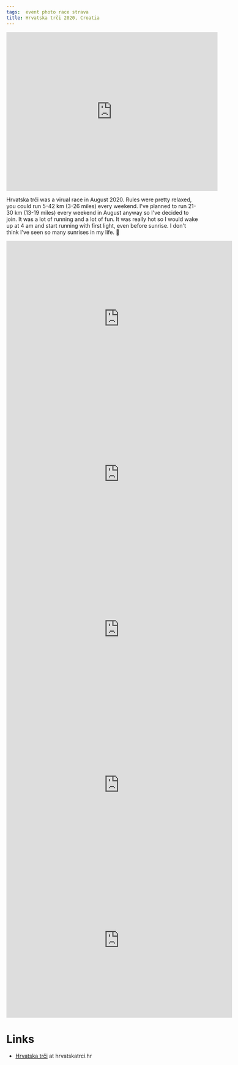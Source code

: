 ```yaml
---
tags:  event photo race strava
title: Hrvatska trči 2020, Croatia
---
```

<iframe src="https://www.facebook.com/plugins/post.php?href=https%3A%2F%2Fwww.facebook.com%2Fzeljko.filipin%2Fposts%2F10158765352137290&show_text=true&width=552&height=414&appId" width="552" height="414" style="border:none;overflow:hidden" scrolling="no" frameborder="0" allowTransparency="true" allow="encrypted-media"></iframe>

Hrvatska trči was a virual race in August 2020. Rules were pretty relaxed, you could run 5-42 km (3-26 miles) every weekend. I've planned to run 21-30 km (13-19 miles) every weekend in August anyway so I've decided to join. It was a lot of running and a lot of fun. It was really hot so I would wake up at 4 am and start running with first light, even before sunrise. I don't think I've seen so many sunrises in my life. 🌄

<iframe height='405' width='590' frameborder='0' allowtransparency='true' scrolling='no' src='https://www.strava.com/activities/3846252919/embed/c5bceddc0558a9be3ebce292419191e1f8e30353'></iframe>

<iframe height='405' width='590' frameborder='0' allowtransparency='true' scrolling='no' src='https://www.strava.com/activities/3881010394/embed/d90d8562df24d48b3e6295f1dc54ae023982df74'></iframe>

<iframe height='405' width='590' frameborder='0' allowtransparency='true' scrolling='no' src='https://www.strava.com/activities/3919614389/embed/485d25368281a2b89b5e09c16944f0313f0ffb9f'></iframe>

<iframe height='405' width='590' frameborder='0' allowtransparency='true' scrolling='no' src='https://www.strava.com/activities/3952748702/embed/af8506b6d7b29909cac9b8d81295fc5852cee734'></iframe>

<iframe height='405' width='590' frameborder='0' allowtransparency='true' scrolling='no' src='https://www.strava.com/activities/3985231209/embed/ddf87f61c9da05a00ea87628a059b29e4c255613'></iframe>

# Links

- [Hrvatska trči](https://hrvatskatrci.hr/zavrsila-je-ljetna-liga-hrvatska-trci-bilo-je-ovo-pravo-trkacko-ljeto/) at hrvatskatrci.hr